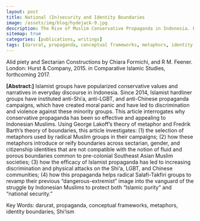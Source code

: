 ```yaml
---
layout: post
title: National (In)security and Identity Boundaries
image: /assets/img/blog/hydejack-9.jpg
description: The Rise of Muslim Conservative Propaganda in Indonesia. Forthcoming. The Journal of Islamic and Muslim Studies 5, no.1 (2020)
sitemap: true
categories: [publications, writings]
tags: [darurat, propaganda, conceptual frameworks, metaphors, identity boundaries, Shi‘ism]
---
```

Alid piety and Sectarian Constructions by Chiara Formichi, and R M. Feener. London: Hurst & Company, 2015. in Comparative Islamic Studies, forthcoming 2017.

__[Abstract:]__ Islamist groups have popularized conservative values and narratives in everyday discourse in Indonesia. Since 2014, Islamist hardliner groups have instituted anti-Shiʿa, anti-LGBT, and anti-Chinese propaganda campaigns, which have created moral panic and have led to discrimination and violence against these minority groups. This article interrogates why conservative propaganda has been so effective and appealing to Indonesian Muslims. Using George Lakoff’s theory of metaphor and Fredrik Barth’s theory of boundaries, this article investigates: (1) the selection of metaphors used by radical Muslim groups in their campaigns; (2) how these metaphors introduce or reify boundaries across sectarian, gender, and citizenship identities that are not compatible with the notion of fluid and porous boundaries common to pre-colonial Southeast Asian Muslim societies; (3) how the efficacy of Islamist propaganda has led to increasing discrimination and physical attacks on the Shi‘a, LGBT, and Chinese communities; (4) how this propaganda helps radical Salafi-Takfiri groups to revamp their previous “dangerous-extremist” image into the vanguard of the struggle by Indonesian Muslims to protect both “Islamic purity” and “national security.”
 
Key Words: darurat, propaganda, conceptual frameworks, metaphors, identity boundaries, Shi‘ism